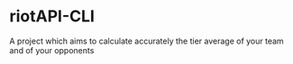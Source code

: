 # riotAPI-CLI
A project which aims to calculate accurately the tier average of your team and of your opponents
